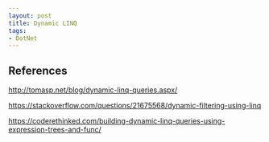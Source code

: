 ```yaml
---
layout: post
title: Dynamic LINQ
tags:
- DotNet
---
```


## References

http://tomasp.net/blog/dynamic-linq-queries.aspx/

https://stackoverflow.com/questions/21675568/dynamic-filtering-using-linq

https://coderethinked.com/building-dynamic-linq-queries-using-expression-trees-and-func/